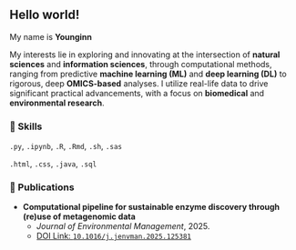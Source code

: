 ## Hello world!

My name is **Younginn**

My interests lie in exploring and innovating at the intersection of **natural sciences** and **information sciences**, through computational methods, ranging from predictive **machine learning (ML)** and **deep learning (DL)** to rigorous, deep **OMICS-based** analyses. I utilize real-life data to drive significant practical advancements, with a focus on **biomedical** and **environmental research**. 

### 🚀 Skills

`.py`, `.ipynb`, `.R`, `.Rmd`, `.sh`, `.sas`

`.html`, `.css`, `.java`, `.sql`

<!--
### 📂 Projects

#### **INDEPTH/Grieg Project**
* **Duration:** October 2022 – April 2024
* **Focus:** **Computational Bioprospecting** and analysis of deep-sea marine ecosystems.
* **Impact:** Designed and evaluated **novel computational pipelines** for **metagenomic** and bioprospecting analyses, conducted in collaboration with the University of Gdańsk, Polish Academy of Sciences, and University of Bergen.


#### **Deep Learning in Life Sciences Hackathon**
* **Duration:** March 2025 – June 2025 (4EU+ at Heidelberg University)
* **Focus:** Exploration of **Machine Learning (ML) applications** across diverse life science data.
* **Impact:** Developed projects utilizing state-of-the-art **Deep Learning** models for **Omics**, **Image Analysis**, and **Drug Design** applications.

#### **Interdisciplinary Drug Design Project**
* **Duration:** October 2023 – February 2024 (4EU+ at Charles University)
* **Focus:** Molecular Biology and **ML-based Drug Design**.
* **Impact:** Evaluated the strengths and limitations of both classical and machine learning methods for drug candidate selection.
* **Repository:** [Project Repo](https://github.com/young-sudo/meet-eu-2023-projects)
-->

### 📝 Publications

* **Computational pipeline for sustainable enzyme discovery through (re)use of metagenomic data**
    * *Journal of Environmental Management*, 2025.
    * [DOI Link: `10.1016/j.jenvman.2025.125381`](https://doi.org/10.1016/j.jenvman.2025.125381)


<!--
**young-sudo/young-sudo** is a ✨ _special_ ✨ repository because its `README.md` (this file) appears on your GitHub profile.
-->
